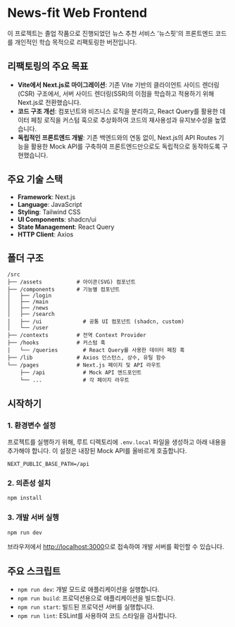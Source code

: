 # News-fit Web Frontend

이 프로젝트는 졸업 작품으로 진행되었던 뉴스 추천 서비스 '뉴스핏'의 프론트엔드 코드를 개인적인 학습 목적으로 리팩토링한 버전입니다.

## 리팩토링의 주요 목표

- **Vite에서 Next.js로 마이그레이션**: 기존 Vite 기반의 클라이언트 사이드 렌더링(CSR) 구조에서, 서버 사이드 렌더링(SSR)의 이점을 학습하고 적용하기 위해 Next.js로 전환했습니다.
- **코드 구조 개선**: 컴포넌트와 비즈니스 로직을 분리하고, React Query를 활용한 데이터 페칭 로직을 커스텀 훅으로 추상화하여 코드의 재사용성과 유지보수성을 높였습니다.
- **독립적인 프론트엔드 개발**: 기존 백엔드와의 연동 없이, Next.js의 API Routes 기능을 활용한 Mock API를 구축하여 프론트엔드만으로도 독립적으로 동작하도록 구현했습니다.

## 주요 기술 스택

- **Framework**: Next.js
- **Language**: JavaScript
- **Styling**: Tailwind CSS
- **UI Components**: shadcn/ui
- **State Management**: React Query
- **HTTP Client**: Axios

## 폴더 구조

```
/src
├── /assets           # 아이콘(SVG) 컴포넌트
├── /components       # 기능별 컴포넌트
│   ├── /login
│   ├── /main
│   ├── /news
│   ├── /search
│   ├── /ui             # 공통 UI 컴포넌트 (shadcn, custom)
│   └── /user
├── /contexts         # 전역 Context Provider
├── /hooks            # 커스텀 훅
│   └── /queries        # React Query를 사용한 데이터 페칭 훅
├── /lib              # Axios 인스턴스, 상수, 유틸 함수
└── /pages            # Next.js 페이지 및 API 라우트
    ├── /api            # Mock API 엔드포인트
    └── ...             # 각 페이지 라우트
```

## 시작하기

### 1. 환경변수 설정

프로젝트를 실행하기 위해, 루트 디렉토리에 `.env.local` 파일을 생성하고 아래 내용을 추가해야 합니다. 이 설정은 내장된 Mock API를 올바르게 호출합니다.

```
NEXT_PUBLIC_BASE_PATH=/api
```

### 2. 의존성 설치

```bash
npm install
```

### 3. 개발 서버 실행

```bash
npm run dev
```

브라우저에서 [http://localhost:3000](http://localhost:3000)으로 접속하여 개발 서버를 확인할 수 있습니다.

## 주요 스크립트

- `npm run dev`: 개발 모드로 애플리케이션을 실행합니다.
- `npm run build`: 프로덕션용으로 애플리케이션을 빌드합니다.
- `npm run start`: 빌드된 프로덕션 서버를 실행합니다.
- `npm run lint`: ESLint를 사용하여 코드 스타일을 검사합니다.
